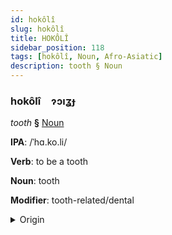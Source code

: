 ```yaml
---
id: hokôlî
slug: hokôlî
title: HOKÔLÎ
sidebar_position: 118
tags: [hokôlî, Noun, Afro-Asiatic]
description: tooth § Noun
---
```


### hokôlî&emsp;<span kind="abugida">ɂɔıʓɟ</span>

*tooth* **§** [Noun](../../tags/Noun)

**IPA**: /ˈhɑ.ko.li/

**Verb**: to be a tooth

**Noun**: tooth

**Modifier**: tooth-related/dental

<details>
    <summary>Origin</summary>
    Hausa haƙōrī /há.kʼóː.ɽíː/<br/>
    <em>Afro-Asiatic Language Family</em>
</details>